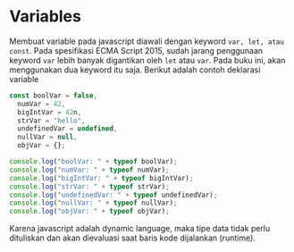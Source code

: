 # Variables

Membuat variable pada javascript diawali dengan keyword `var, let, atau const`. Pada spesifikasi ECMA Script 2015, sudah jarang penggunaan keyword `var` lebih banyak digantikan oleh `let` atau `var`. Pada buku ini, akan menggunakan dua keyword itu saja. Berikut adalah contoh deklarasi variable

```js
const boolVar = false,
  numVar = 42,
  bigIntVar = 42n,
  strVar = "hello",
  undefinedVar = undefined,
  nullVar = null,
  objVar = {};

console.log("boolVar: " + typeof boolVar);
console.log("numVar: " + typeof numVar);
console.log("bigIntVar: " + typeof bigIntVar);
console.log("strVar: " + typeof strVar);
console.log("undefinedVar: " + typeof undefinedVar);
console.log("nullVar: " + typeof nullVar);
console.log("objVar: " + typeof objVar);
```

Karena javascript adalah dynamic language, maka tipe data tidak perlu dituliskan dan akan dievaluasi saat baris kode dijalankan (runtime).